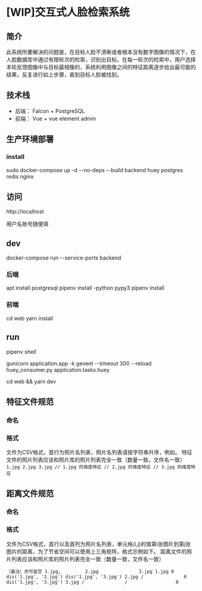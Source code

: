 # [WIP]交互式人脸检索系统

## 简介

此系统所要解决的问题是，在目标人脸不清晰或者根本没有数字图像的情况下，在人脸数据库中通过有限轮次的检索，识别出目标。在每一轮次的检索中，用户选择本轮反馈图像中与目标最相像的，系统利用图像之间的特征距离逐步给出最可能的结果，反复进行如上步骤，直到目标人脸被找到。

## 技术栈

* 后端： Falcon + PostgreSQL
* 前端： Vue + vue element admin

## 生产环境部署

### install

sudo docker-compose up -d --no-deps --build backend huey postgres redis nginx

## 访问

http://localhost

用户名账号随便填

## dev


docker-compose run  --service-ports backend

### 后端

apt install postgresql
pipenv install -python pypy3
pipenv install

### 前端

cd web
yarn install


## run

pipenv shell
<!-- gunicorn application.app -->
gunicorn application.app -k gevent --timeout 300 --reload
huey_consumer.py application.tasks.huey

cd web && yarn dev
<!-- docker run --detach -p 80:8000 flask_gunicorn_app -->
## 特征文件规范

### 命名

<!-- *.dat -->

### 格式

文件为CSV格式，首行为照片名列表，照片名列表请按字符串升序，例如。
特征文件的照片列表应该和照片库的照片列表完全一致（数量一致，文件名一致）
`
1.jpg 2.jpg 3.jpg
// 1.jpg 的维度特征
// 2.jpg 的维度特征
// 3.jpg 的维度特征
`

## 距离文件规范

### 命名


### 格式

文件为CSV格式，首行以及首列为照片名列表，单元格(i,j)的值第i张图片到第j张图片的距离，为了节省空间可以使用上三角矩阵，格式示例如下。
距离文件的照片列表应该和照片库的照片列表完全一致（数量一致，文件名一致）

`
（备注）亦可留空 1.jpg,         2.jpg               3.jpg
1.jpg 0     dis('1.jpg', '2.jpg') dis('1.jpg', '3.jpg')
2.jpg /               0           dis('1.jpg', '3.jpg')
3.jpg /               /                  0
`

<!-- # docker -->

<!-- docker build .  -t cosformula/face-retrievatl:<tag> -->
<!-- docker-compose up -d --no-deps --build web postgres redis
docker-compose run web -->